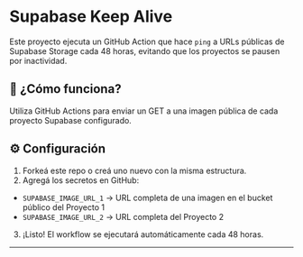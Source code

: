 # Supabase Keep Alive

Este proyecto ejecuta un GitHub Action que hace `ping` a URLs públicas de Supabase Storage cada 48 horas, evitando que los proyectos se pausen por inactividad.

## 🔧 ¿Cómo funciona?

Utiliza GitHub Actions para enviar un GET a una imagen pública de cada proyecto Supabase configurado.

## ⚙️ Configuración

1. Forkeá este repo o creá uno nuevo con la misma estructura.
2. Agregá los secretos en GitHub:

-   `SUPABASE_IMAGE_URL_1` → URL completa de una imagen en el bucket público del Proyecto 1
-   `SUPABASE_IMAGE_URL_2` → URL completa del Proyecto 2

3. ¡Listo! El workflow se ejecutará automáticamente cada 48 horas.

---
